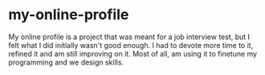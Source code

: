 # my-online-profile
My online profile is a project that was meant for a job interview test, but I felt what I did initially wasn't good enough. I had to devote more time to it, refined it and am still improving on it. Most of all, am using it to finetune my programming and we design skills.

